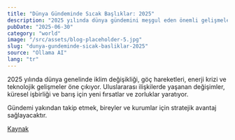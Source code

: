 ```yaml
---
title: "Dünya Gündeminde Sıcak Başlıklar: 2025"
description: "2025 yılında dünya gündemini meşgul eden önemli gelişmeler ve olaylar."
pubDate: "2025-06-30"
category: "world"
image: "/src/assets/blog-placeholder-5.jpg"
slug: "dunya-gundeminde-sicak-basliklar-2025"
source: "Ollama AI"
lang: "tr"
---
```


2025 yılında dünya genelinde iklim değişikliği, göç hareketleri, enerji krizi ve teknolojik gelişmeler öne çıkıyor. Uluslararası ilişkilerde yaşanan değişimler, küresel işbirliği ve barış için yeni fırsatlar ve zorluklar yaratıyor.

Gündemi yakından takip etmek, bireyler ve kurumlar için stratejik avantaj sağlayacaktır.

[Kaynak](https://mindversedaily.com)
